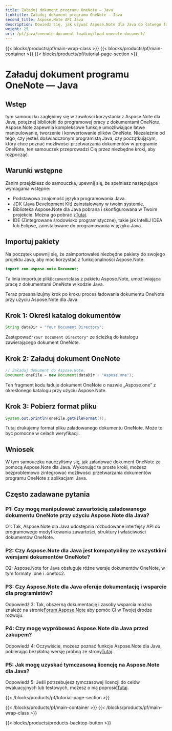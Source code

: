 ```yaml
---
title: Załaduj dokument programu OneNote — Java
linktitle: Załaduj dokument programu OneNote — Java
second_title: Aspose.Note API Java
description: Dowiedz się, jak używać Aspose.Note dla Java do łatwego ładowania i manipulowania dokumentami OneNote. Kompleksowy poradnik dla programistów Java.
weight: 25
url: /pl/java/onenote-document-loading/load-onenote-document/
---
```


{{< blocks/products/pf/main-wrap-class >}}
{{< blocks/products/pf/main-container >}}
{{< blocks/products/pf/tutorial-page-section >}}

# Załaduj dokument programu OneNote — Java

## Wstęp

tym samouczku zagłębimy się w zawiłości korzystania z Aspose.Note dla Java, potężnej biblioteki do programowej pracy z dokumentami OneNote. Aspose.Note zapewnia kompleksowe funkcje umożliwiające łatwe manipulowanie, tworzenie i konwertowanie plików OneNote. Niezależnie od tego, czy jesteś doświadczonym programistą Java, czy początkującym, który chce poznać możliwości przetwarzania dokumentów w programie OneNote, ten samouczek przeprowadzi Cię przez niezbędne kroki, aby rozpocząć.

## Warunki wstępne

Zanim przejdziesz do samouczka, upewnij się, że spełniasz następujące wymagania wstępne:

- Podstawowa znajomość języka programowania Java.
- JDK (Java Development Kit) zainstalowany w twoim systemie.
-  Biblioteka Aspose.Note dla Java pobrana i skonfigurowana w Twoim projekcie. Można go pobrać z[Tutaj](https://releases.aspose.com/note/java/).
- IDE (Zintegrowane środowisko programistyczne), takie jak IntelliJ IDEA lub Eclipse, zainstalowane do programowania w języku Java.

## Importuj pakiety

Na początek upewnij się, że zaimportowałeś niezbędne pakiety do swojego projektu Java, aby móc korzystać z funkcjonalności Aspose.Note.

```java
import com.aspose.note.Document;
```

 Ta linia importuje plik`Document`class z pakietu Aspose.Note, umożliwiająca pracę z dokumentami OneNote w kodzie Java.

Teraz przeanalizujmy krok po kroku proces ładowania dokumentu OneNote przy użyciu Aspose.Note dla Java.

## Krok 1: Określ katalog dokumentów

```java
String dataDir = "Your Document Directory";
```

 Zastępować`"Your Document Directory"` ze ścieżką do katalogu zawierającego dokument OneNote.

## Krok 2: Załaduj dokument OneNote

```java
// Załaduj dokument do Aspose.Note.
Document oneFile = new Document(dataDir + "Aspose.one");
```

Ten fragment kodu ładuje dokument OneNote o nazwie „Aspose.one” z określonego katalogu przy użyciu Aspose.Note.

## Krok 3: Pobierz format pliku

```java
System.out.println(oneFile.getFileFormat());
```

Tutaj drukujemy format pliku załadowanego dokumentu OneNote. Może to być pomocne w celach weryfikacji.

## Wniosek

W tym samouczku nauczyliśmy się, jak załadować dokument OneNote za pomocą Aspose.Note dla Java. Wykonując te proste kroki, możesz bezproblemowo zintegrować możliwości przetwarzania dokumentów programu OneNote z aplikacjami Java.

## Często zadawane pytania

### P1: Czy mogę manipulować zawartością załadowanego dokumentu OneNote przy użyciu Aspose.Note dla Java?

O1: Tak, Aspose.Note dla Java udostępnia rozbudowane interfejsy API do programowego modyfikowania zawartości, struktury i właściwości dokumentów OneNote.

### P2: Czy Aspose.Note dla Java jest kompatybilny ze wszystkimi wersjami dokumentów OneNote?

O2: Aspose.Note for Java obsługuje różne wersje dokumentów OneNote, w tym formaty .one i .onetoc2.

### P3: Czy Aspose.Note dla Java oferuje dokumentację i wsparcie dla programistów?

 Odpowiedź 3: Tak, obszerną dokumentację i zasoby wsparcia można znaleźć na stronie[Forum Aspose.Note](https://forum.aspose.com/c/note/28) aby pomóc Ci w Twojej drodze rozwoju.

### P4: Czy mogę wypróbować Aspose.Note dla Java przed zakupem?

 Odpowiedź 4: Oczywiście, możesz poznać funkcje Aspose.Note dla Java, pobierając bezpłatną wersję próbną ze strony[Tutaj](https://releases.aspose.com/).

### P5: Jak mogę uzyskać tymczasową licencję na Aspose.Note dla Java?

 Odpowiedź 5: Jeśli potrzebujesz tymczasowej licencji do celów ewaluacyjnych lub testowych, możesz o nią poprosić[Tutaj](https://purchase.aspose.com/temporary-license/).

{{< /blocks/products/pf/tutorial-page-section >}}

{{< /blocks/products/pf/main-container >}}
{{< /blocks/products/pf/main-wrap-class >}}

{{< blocks/products/products-backtop-button >}}
